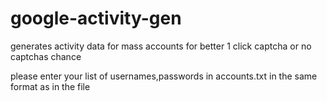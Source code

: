 # google-activity-gen
generates activity data for mass accounts for better 1 click captcha or no captchas chance

please enter your list of usernames,passwords in accounts.txt in the same format as in the file
